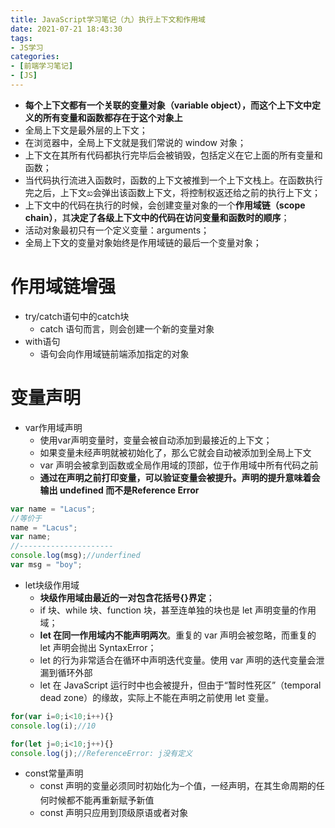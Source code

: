 ```yaml
---
title: JavaScript学习笔记（九）执行上下文和作用域
date: 2021-07-21 18:43:30
tags:
- JS学习
categories:
- [前端学习笔记]
- [JS]
---
```


* **每个上下文都有一个关联的变量对象（variable object），而这个上下文中定义的所有变量和函数都存在于这个对象上**
* 全局上下文是最外层的上下文；
* 在浏览器中，全局上下文就是我们常说的 window 对象；
* 上下文在其所有代码都执行完毕后会被销毁，包括定义在它上面的所有变量和函数；
* 当代码执行流进入函数时，函数的上下文被推到一个上下文栈上。在函数执行完之后，上下文ಖ会弹出该函数上下文，将控制权返还给之前的执行上下文；
* 上下文中的代码在执行的时候，会创建变量对象的一个**作用域链（scope chain）**，其**决定了各级上下文中的代码在访问变量和函数时的顺序**；
* 活动对象最初只有一个定义变量：arguments；
* 全局上下文的变量对象始终是作用域链的最后一个变量对象；

# 作用域链增强

* try/catch语句中的catch块
    * catch 语句而言，则会创建一个新的变量对象
* with语句
    * 语句会向作用域链前端添加指定的对象

# 变量声明

* var作用域声明
    * 使用var声明变量时，变量会被自动添加到最接近的上下文；
    * 如果变量未经声明就被初始化了，那么它就会自动被添加到全局上下文
    * var 声明会被拿到函数或全局作用域的顶部，位于作用域中所有代码之前
    * **通过在声明之前打印变量，可以验证变量会被提升。声明的提升意味着会输出 undefined 而不是Reference Error**
~~~js
var name = "Lacus";
//等价于
name = "Lacus";
var name;
//---------------------
console.log(msg);//underfined
var msg = "boy";
~~~

* let块级作用域
    * **块级作用域由最近的一对包含花括号{}界定**；
    * if 块、while 块、function 块，甚至连单独的块也是 let 声明变量的作用域；
    * **let 在同一作用域内不能声明两次**。重复的 var 声明会被忽略，而重复的 let 声明会抛出 SyntaxError；
    * let 的行为非常适合在循环中声明迭代变量。使用 var 声明的迭代变量会泄漏到循环外部
    * let 在 JavaScript 运行时中也会被提升，但由于“暂时性死区”（temporal dead zone）的缘故，实际上不能在声明之前使用 let 变量。
~~~js
for(var i=0;i<10;i++){}
console.log(i);//10

for(let j=0;i<10;j++){}
console.log(j);//ReferenceError: j没有定义
~~~

* const常量声明
    * const 声明的变量必须同时初始化为౼个值，一经声明，在其生命周期的任何时候都不能再重新赋予新值
    * const 声明只应用到顶级原语或者对象
